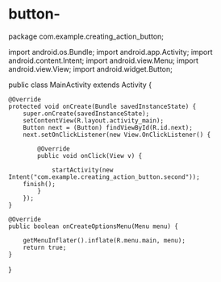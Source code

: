 # button-
package com.example.creating_action_button;
 
import android.os.Bundle;
import android.app.Activity;
import android.content.Intent;
import android.view.Menu;
import android.view.View;
import android.widget.Button;
 
public class MainActivity extends Activity {
 
    @Override
    protected void onCreate(Bundle savedInstanceState) {
        super.onCreate(savedInstanceState);
        setContentView(R.layout.activity_main);
        Button next = (Button) findViewById(R.id.next);
        next.setOnClickListener(new View.OnClickListener() {
 
            @Override
            public void onClick(View v) {
                
                startActivity(new Intent("com.example.creating_action_button.second"));
        finish();
            }
        });
    }
 
    @Override
    public boolean onCreateOptionsMenu(Menu menu) {
        
        getMenuInflater().inflate(R.menu.main, menu);
        return true;
    }
 
}

